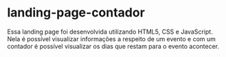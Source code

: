 # landing-page-contador
Essa landing page foi desenvolvida utilizando HTML5, CSS e JavaScript. Nela é possível visualizar informações a respeito de um evento e com um contador é possível visualizar os dias que restam para o evento acontecer. 
